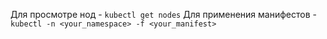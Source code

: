 Для просмотре нод - `kubectl get nodes`
Для применения манифестов - `kubectl -n <your_namespace> -f <your_manifest>`
